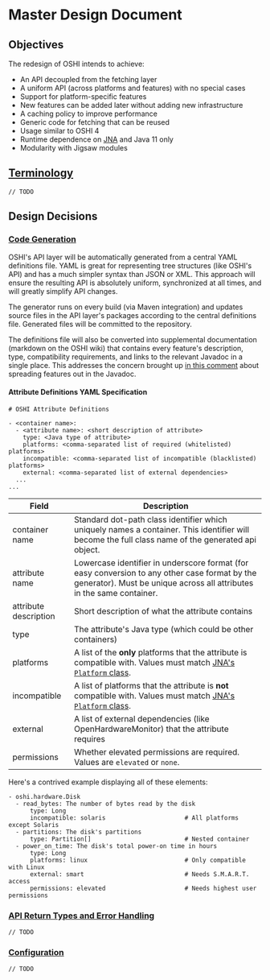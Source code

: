 # Master Design Document

## Objectives
The redesign of OSHI intends to achieve:

- An API decoupled from the fetching layer
- A uniform API (across platforms and features) with no special cases
- Support for platform-specific features
- New features can be added later without adding new infrastructure
- A caching policy to improve performance
- Generic code for fetching that can be reused
- Usage similar to OSHI 4
- Runtime dependence on [JNA](https://github.com/java-native-access/jna) and Java 11 only
- Modularity with Jigsaw modules

## [Terminology](https://github.com/oshi/oshi5/issues/7)
`// TODO`

## Design Decisions
### [Code Generation](https://github.com/oshi/oshi5/issues/4)
OSHI's API layer will be automatically generated from a central YAML definitions file. YAML is great for representing tree structures (like OSHI's API) and has a much simpler syntax than JSON or XML. This approach will ensure the resulting API is absolutely uniform, synchronized at all times, and will greatly simplify API changes.

The generator runs on every build (via Maven integration) and updates source files in the API layer's packages according to the central definitions file. Generated files will be committed to the repository.

The definitions file will also be converted into supplemental documentation (markdown on the OSHI wiki) that contains every feature's description, type, compatibility requirements, and links to the relevant Javadoc in a single place. This addresses the concern brought up [in this comment](https://github.com/oshi/oshi5/issues/2#issuecomment-451220174) about spreading features out in the Javadoc.

#### Attribute Definitions YAML Specification
```
# OSHI Attribute Definitions

- <container name>:
  - <attribute name>: <short description of attribute>
    type: <Java type of attribute>
    platforms: <comma-separated list of required (whitelisted) platforms>
    incompatible: <comma-separated list of incompatible (blacklisted) platforms>
    external: <comma-separated list of external dependencies>
  ...
...
```

| Field | Description |
|----------------|-----------------------------------|
| container name | Standard dot-path class identifier which uniquely names a container. This identifier will become the full class name of the generated api object. |
| attribute name | Lowercase identifier in underscore format (for easy conversion to any other case format by the generator). Must be unique across all attributes in the same container. |
| attribute description | Short description of what the attribute contains |
| type | The attribute's Java type (which could be other containers) |
| platforms | A list of the **only** platforms that the attribute is compatible with. Values must match [JNA's `Platform` class](http://java-native-access.github.io/jna/5.2.0/javadoc/com/sun/jna/Platform.html). |
| incompatible | A list of platforms that the attribute is **not** compatible with. Values must match [JNA's `Platform` class](http://java-native-access.github.io/jna/5.2.0/javadoc/com/sun/jna/Platform.html). |
| external | A list of external dependencies (like OpenHardwareMonitor) that the attribute requires |
| permissions | Whether elevated permissions are required. Values are `elevated` or `none`. |

Here's a contrived example displaying all of these elements:
```
- oshi.hardware.Disk
  - read_bytes: The number of bytes read by the disk
      type: Long
      incompatible: solaris                      # All platforms except Solaris
  - partitions: The disk's partitions
      type: Partition[]                          # Nested container
  - power_on_time: The disk's total power-on time in hours
      type: Long
      platforms: linux                           # Only compatible with Linux
      external: smart                            # Needs S.M.A.R.T. access
      permissions: elevated                      # Needs highest user permissions
```

### [API Return Types and Error Handling](https://github.com/oshi/oshi5/issues/2)
`// TODO`

### [Configuration](https://github.com/oshi/oshi5/issues/3)
`// TODO`
